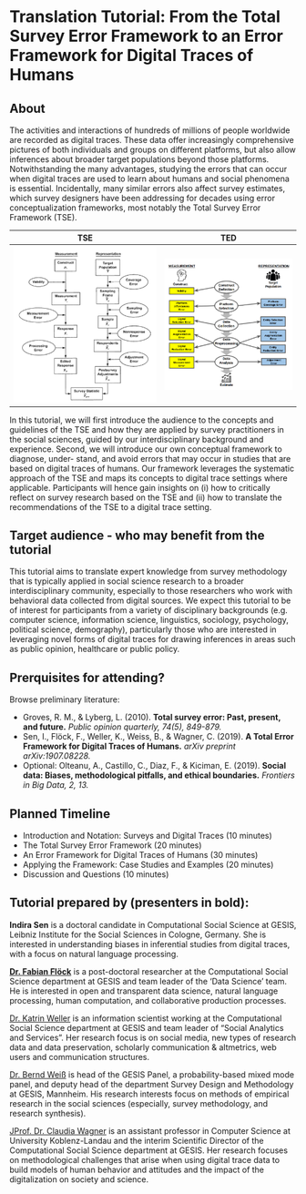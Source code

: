 # Translation Tutorial: From the Total Survey Error Framework to an Error Framework for Digital Traces of Humans

## About 

The activities and interactions of hundreds of millions of people worldwide are recorded as digital traces. These data offer increasingly comprehensive pictures of both individuals and groups on different platforms, but also allow inferences about broader target populations beyond those platforms. Notwithstanding the many advantages, studying the errors that can occur when digital traces are used to learn about humans and social phenomena is essential. Incidentally, many similar errors also affect survey estimates, which survey designers have been addressing for decades using error conceptualization frameworks, most notably the Total Survey Error Framework (TSE). 


TSE                     |  TED
:----------------------:|:-----------------:
![TSE](tse_groves_77.png)  |  ![TDE](tde.png)


In this tutorial, we will first introduce the audience to the concepts and guidelines of the TSE and how they are applied by survey practitioners in the social sciences, guided by our interdisciplinary background and experience. Second, we will introduce our own conceptual framework to diagnose, under- stand, and avoid errors that may occur in studies that are based on digital traces of humans. Our framework leverages the systematic approach of the TSE and maps its concepts to digital trace settings where applicable. Participants will hence gain insights on (i) how to critically reflect on survey research based on the TSE and (ii) how to translate the recommendations of the TSE to a digital trace setting.

## Target audience - who may benefit from the tutorial

This tutorial aims to translate expert knowledge from survey methodology that is typically applied in social science research to a broader interdisciplinary community, especially to those researchers who work with behavioral data collected from digital sources. We expect this tutorial to be of interest for participants from a variety of disciplinary backgrounds (e.g. computer science, information science, linguistics, sociology, psychology, political science, demography), particularly those who are interested in leveraging novel forms of digital traces for drawing inferences in areas such as public opinion, healthcare or public policy.

## Prerquisites for attending?

Browse preliminary literature:
- Groves, R. M., & Lyberg, L. (2010). **Total survey error: Past, present, and future.** *Public opinion quarterly, 74(5), 849-879.*
- Sen, I., Flöck, F., Weller, K., Weiss, B., & Wagner, C. (2019). **A Total Error Framework for Digital Traces of Humans.** *arXiv preprint arXiv:1907.08228.*
- Optional: Olteanu, A., Castillo, C., Diaz, F., & Kiciman, E. (2019). **Social data: Biases, methodological pitfalls, and ethical boundaries.** *Frontiers in Big Data, 2, 13.* 

## Planned Timeline

- Introduction and Notation: Surveys and Digital Traces (10 minutes)
- The Total Survey Error Framework (20 minutes)
- An Error Framework for Digital Traces of Humans (30 minutes)
- Applying the Framework: Case Studies and Examples (20 minutes)
- Discussion and Questions (10 minutes)



## Tutorial prepared by (presenters in bold):

**Indira Sen** is a doctoral candidate in Computational Social Science at GESIS, Leibniz Institute for the Social Sciences in Cologne, Germany. She is interested in understanding biases in inferential studies from digital traces, with a focus on natural language processing.

[**Dr. Fabian Flöck**](https://www.gesis.org/en/institute/staff/person/fabian.floeck) is a post-doctoral researcher at the Computational Social Science department at GESIS and team leader of the ‘Data Science’ team. He is interested in open and transparent data science, natural language processing, human computation, and collaborative production processes.

[Dr. Katrin Weller](https://katrinweller.net/) is an information scientist working at the Computational Social Science department at GESIS and team leader of “Social Analytics and Services”. Her research focus is on social media, new types of research data and data preservation, scholarly communication & altmetrics, web users and communication structures. 

[Dr. Bernd Weiß](https://brndwss.uber.space/) is head of the GESIS Panel, a probability-based mixed mode panel, and deputy head of the department Survey Design and Methodology at GESIS, Mannheim. His research interests focus on methods of empirical research in the social sciences (especially, survey methodology, and research synthesis). 

[JProf. Dr. Claudia Wagner](http://claudiawagner.info/) is an assistant professor in Computer Science at University Koblenz-Landau and the interim Scientific Director of the Computational Social Science department at GESIS. Her research focuses on methodological challenges that arise when using digital trace data to build models of human behavior and attitudes and the impact of the digitalization on society and science. 
